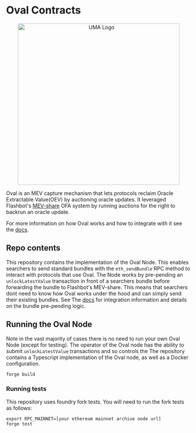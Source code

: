 # Oval Contracts
<p align="center">
  <img alt="UMA Logo" src="https://i.imgur.com/fSkkK5M.png" width="440">
</p>

Oval is an MEV capture mechanism that lets protocols reclaim Oracle Extractable Value(OEV) by auctioning oracle updates. It leveraged Flashbot's [MEV-share](https://docs.flashbots.net/flashbots-protect/mev-share) OFA system by running auctions for the right to backrun an oracle update.

For more information on how Oval works and how to integrate with it see the [docs](https://docs.oval.xyz/).

## Repo contents

This repository contains the implementation of the Oval Node. This enables searchers to send standard bundles with the `eth_sendBundle` RPC method to interact with protocols that use Oval. The Node works by pre-pending an `unlockLatestValue` transaction in front of a searchers bundle before forwarding the bundle to Flashbot's MEV-share. This means that searchers dont need to know how Oval works under the hood and can simply send their existing bundles. See The [docs](https://docs.oval.xyz/for-searchers/getting-started) for integration information and details on the bundle pre-pending logic.

## Running the Oval Node
Note in the vast majority of cases there is no need to run your own Oval Node (except for testing). The operator of the Oval node has the ability to submit `unlockLatestValue` transactions and so controls the 
The repository contains a Typescript implementation of the Oval node, as well as a Docker configuration.

```
forge build
```

### Running tests

This repository uses foundry fork tests. You will need to run the fork tests as follows:

```
export RPC_MAINNET=[your ethereum mainnet archive node url]
forge test
```
